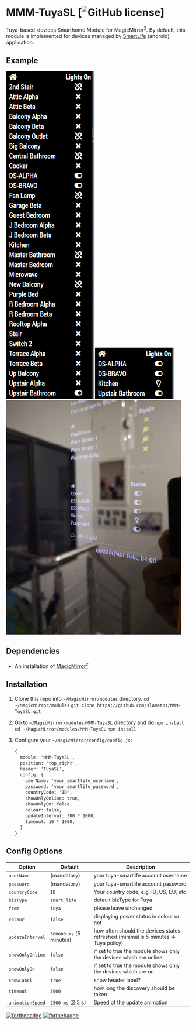 # MMM-TuyaSL [![GitHub license](https://img.shields.io/badge/license-MIT-blue.svg?style=flat)]

Tuya-based-devices Smarthome Module for MagicMirror<sup>2</sup>. By default, this module is implemented for devices managed by [SmartLife](https://play.google.com/store/apps/details?id=com.tuya.smartlife) (android) application.

## Example

![](others/MMM-TuyaSL-screenshot-01.png)   ![](others/MMM-TuyaSL-screenshot-02.png)   ![](others/MMM-TuyaSL-photo-01.jpg)

## Dependencies

* An installation of [MagicMirror<sup>2</sup>](https://github.com/MichMich/MagicMirror)

## Installation

1. Clone this repo into `~/MagicMirror/modules` directory.
   `cd ~/MagicMirror/modules`
   `git clone https://github.com/slametps/MMM-TuyaSL.git`
2. Go to `~/MagicMirror/modules/MMM-TuyaSL` directory and do `npm install`
   `cd ~/MagicMirror/modules/MMM-TuyaSL`
   `npm install`
3. Configure your `~/MagicMirror/config/config.js`:

    ```
    {
      module: 'MMM-TuyaSL',
      position: 'top_right',
      header: 'TuyaSL',
      config: {
        userName: 'your_smartlife_username',
        password: 'your_smartlife_password',
        countryCode: 'ID',
        showOnlyOnline: true,
        showOnlyOn: false,
        colour: false,
        updateInterval: 300 * 1000,
        timeout: 10 * 1000,
      }
    }
    ```

## Config Options

| **Option** | **Default** | **Description** |
| --- | --- | --- |
| `userName` | (mandatory) | your tuya-smartlife account username |
| `password` | (mandatory) | your tuya-smartlife account password |
| `countryCode` | `ID` | Your country code, e.g. ID, US, EU, etc |
| `bizType` | `smart_life` | default bizType for Tuya |
| `from` | `tuya` | please leave unchanged |
| `colour` | `false` | displaying power status in colour or not |
| `updateInterval` | `300000 ms` (5 minutes) | how often should the devices states refreshed (minimal is 5 minutes => Tuya policy) |
| `showOnlyOnline` | `false` | if set to true the module shows only the devices which are online |
| `showOnlyOn` | `false` | if set to true the module shows only the devices which are on |
| `showLabel` | `true` | show header label? |
| `timeout` | `3000` | how long the discovery should be taken |
| `animationSpeed` | `2500 ms` (2.5 s) | Speed of the update animation |


[![forthebadge](https://forthebadge.com/images/badges/made-with-javascript.svg)](https://forthebadge.com)
[![forthebadge](https://forthebadge.com/images/badges/built-with-love.svg)](https://forthebadge.com)

